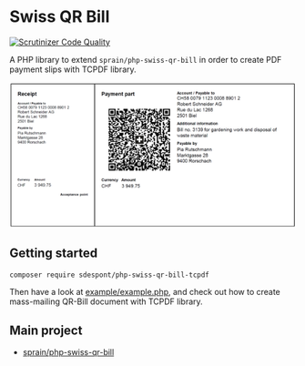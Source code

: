# Swiss QR Bill

[![Scrutinizer Code Quality](https://scrutinizer-ci.com/g/sdepsont/php-swiss-qr-bill-tcpdf/badges/quality-score.png?b=master)](https://scrutinizer-ci.com/g/sdespont/php-swiss-qr-bill-tcpdf/?branch=master)

A PHP library to extend ```sprain/php-swiss-qr-bill``` in order to create PDF payment slips with TCPDF library.

![Image of Swiss QR Bill example](docs/assets/example-payment-part.png)


## Getting started

```
composer require sdespont/php-swiss-qr-bill-tcpdf
```

Then have a look at [example/example.php](example/example.php), and check out how to create mass-mailing QR-Bill document with TCPDF library.


## Main project

* [sprain/php-swiss-qr-bill](https://github.com/sprain/php-swiss-qr-bill)
